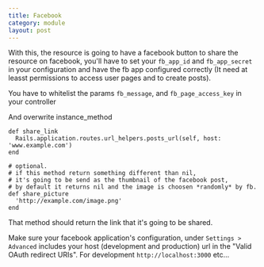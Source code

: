 ```yaml
---
title: Facebook
category: module
layout: post
---
```


With this, the resource is going to have a facebook button to share the resource on facebook, you'll have to set  your `fb_app_id` and `fb_app_secret` in your configuration and have the fb app configured correctly (It need at leasst permissions to access user pages and to create posts).

You have to whitelist the params `fb_message`, and `fb_page_access_key` in your controller

And overwrite instance_method

    def share_link
      Rails.application.routes.url_helpers.posts_url(self, host: 'www.example.com')
    end

    # optional.
    # if this method return something different than nil,
    # it's going to be send as the thumbnail of the facebook post,
    # by default it returns nil and the image is choosen *randomly* by fb.
    def share_picture
      'http://example.com/image.png'
    end

That method should return the link that it's going to be shared.

Make sure your facebook application's configuration, under `Settings > Advanced` includes your host (development and production) url in the "Valid OAuth redirect URIs". For development `http://localhost:3000` etc...
